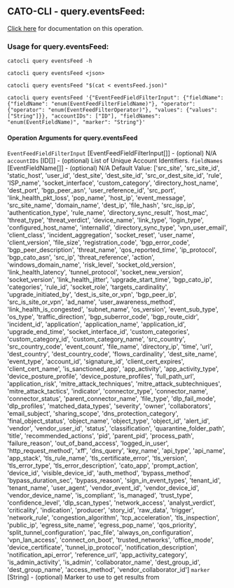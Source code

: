
## CATO-CLI - query.eventsFeed:
[Click here](https://api.catonetworks.com/documentation/#query-eventsFeed) for documentation on this operation.

### Usage for query.eventsFeed:

`catocli query eventsFeed -h`

`catocli query eventsFeed <json>`

`catocli query eventsFeed "$(cat < eventsFeed.json)"`

`catocli query eventsFeed '{"EventFeedFieldFilterInput": {"fieldName": {"fieldName": "enum(EventFeedFilterFieldName)"}, "operator": {"operator": "enum(EventFeedFilterOperator)"}, "values": {"values": ["String"]}}, "accountIDs": ["ID"], "fieldNames": "enum(EventFieldName)", "marker": "String"}'`

#### Operation Arguments for query.eventsFeed ####
`EventFeedFieldFilterInput` [EventFeedFieldFilterInput[]] - (optional) N/A 
`accountIDs` [ID[]] - (optional) List of Unique Account Identifiers. 
`fieldNames` [EventFieldName[]] - (optional) N/A Default Value: ['src_site', 'src_site_id', 'static_host', 'user_id', 'dest_site', 'dest_site_id', 'src_or_dest_site_id', 'rule', 'ISP_name', 'socket_interface', 'custom_category', 'directory_host_name', 'dest_port', 'bgp_peer_asn', 'user_reference_id', 'src_port', 'link_health_pkt_loss', 'pop_name', 'host_ip', 'event_message', 'src_site_name', 'domain_name', 'dest_ip', 'file_hash', 'src_isp_ip', 'authentication_type', 'rule_name', 'directory_sync_result', 'host_mac', 'threat_type', 'threat_verdict', 'device_name', 'link_type', 'login_type', 'configured_host_name', 'internalId', 'directory_sync_type', 'vpn_user_email', 'client_class', 'incident_aggregation', 'socket_reset', 'user_name', 'client_version', 'file_size', 'registration_code', 'bgp_error_code', 'bgp_peer_description', 'threat_name', 'qos_reported_time', 'ip_protocol', 'bgp_cato_asn', 'src_ip', 'threat_reference', 'action', 'windows_domain_name', 'risk_level', 'socket_old_version', 'link_health_latency', 'tunnel_protocol', 'socket_new_version', 'socket_version', 'link_health_jitter', 'upgrade_start_time', 'bgp_cato_ip', 'categories', 'rule_id', 'socket_role', 'targets_cardinality', 'upgrade_initiated_by', 'dest_is_site_or_vpn', 'bgp_peer_ip', 'src_is_site_or_vpn', 'ad_name', 'user_awareness_method', 'link_health_is_congested', 'subnet_name', 'os_version', 'event_sub_type', 'os_type', 'traffic_direction', 'bgp_suberror_code', 'bgp_route_cidr', 'incident_id', 'application', 'application_name', 'application_id', 'upgrade_end_time', 'socket_interface_id', 'custom_categories', 'custom_category_id', 'custom_category_name', 'src_country', 'src_country_code', 'event_count', 'file_name', 'directory_ip', 'time', 'url', 'dest_country', 'dest_country_code', 'flows_cardinality', 'dest_site_name', 'event_type', 'account_id', 'signature_id', 'client_cert_expires', 'client_cert_name', 'is_sanctioned_app', 'app_activity', 'app_activity_type', 'device_posture_profile', 'device_posture_profiles', 'full_path_url', 'application_risk', 'mitre_attack_techniques', 'mitre_attack_subtechniques', 'mitre_attack_tactics', 'indicator', 'connector_type', 'connector_name', 'connector_status', 'parent_connector_name', 'file_type', 'dlp_fail_mode', 'dlp_profiles', 'matched_data_types', 'severity', 'owner', 'collaborators', 'email_subject', 'sharing_scope', 'dns_protection_category', 'final_object_status', 'object_name', 'object_type', 'object_id', 'alert_id', 'vendor', 'vendor_user_id', 'status', 'classification', 'quarantine_folder_path', 'title', 'recommended_actions', 'pid', 'parent_pid', 'process_path', 'failure_reason', 'out_of_band_access', 'logged_in_user', 'http_request_method', 'xff', 'dns_query', 'key_name', 'api_type', 'api_name', 'app_stack', 'tls_rule_name', 'tls_certificate_error', 'tls_version', 'tls_error_type', 'tls_error_description', 'cato_app', 'prompt_action', 'device_id', 'visible_device_id', 'auth_method', 'bypass_method', 'bypass_duration_sec', 'bypass_reason', 'sign_in_event_types', 'tenant_id', 'tenant_name', 'user_agent', 'vendor_event_id', 'vendor_device_id', 'vendor_device_name', 'is_compliant', 'is_managed', 'trust_type', 'confidence_level', 'dlp_scan_types', 'network_access', 'analyst_verdict', 'criticality', 'indication', 'producer', 'story_id', 'raw_data', 'trigger', 'network_rule', 'congestion_algorithm', 'tcp_acceleration', 'tls_inspection', 'public_ip', 'egress_site_name', 'egress_pop_name', 'qos_priority', 'split_tunnel_configuration', 'pac_file', 'always_on_configuration', 'vpn_lan_access', 'connect_on_boot', 'trusted_networks', 'office_mode', 'device_certificate', 'tunnel_ip_protocol', 'notification_description', 'notification_api_error', 'reference_url', 'app_activity_category', 'is_admin_activity', 'is_admin', 'collaborator_name', 'dest_group_id', 'dest_group_name', 'access_method', 'vendor_collaborator_id']
`marker` [String] - (optional) Marker to use to get results from 
